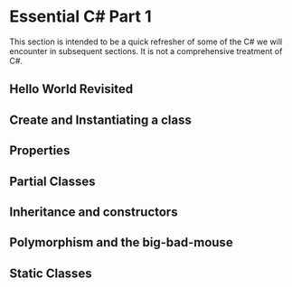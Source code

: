 # Essential C# Part 1
This section is intended to be a quick refresher of some of the C# we will encounter in subsequent sections. 
It is not a comprehensive treatment of C#.

## Hello World Revisited

## Create and Instantiating a class

## Properties

## Partial Classes

## Inheritance and constructors

## Polymorphism and the big-bad-mouse

## Static Classes

